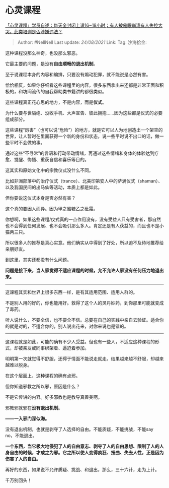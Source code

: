 # 心灵课程
[「心灵课程」学员自述：每天全封闭上课16~18小时；有人被催眠崩溃有人失控大哭。此类培训是否涉嫌违法？](https://www.zhihu.com/question/480877334/answer/2080331689)

> Author: #NellNell
> Last update: *24/08/2021*
> Link:
> Tag:
> 沙海拾金:

这种课程没那么神奇，也没那么邪恶。

它最主要的问题，是没有**自由顺畅的退出机制**。

至于说课程本身的内容和编排，只要没有煽动犯罪，就不能说是必然有害。

恰恰相反，如果你仔细看这些课程里的内容，很多东西拿出来还都是非常正面和积极的，和坊间流传的自我帮助类书籍讲的都很类似。

这些课程真正花心思的地方，不是内容，而是**仪式**。

为什么要与世隔绝、没收手机、大声宣告、彼此拥抱……因为这些都是仪式的必要组成部分。

这些课程“厉害”（也可以说“危险”）的地方，就是它可以人为地创造出一个架空的世界，让人暂时在里面获得一个新的身份和状态，说一些平时说不出口的话，做一些平时不会做的事。

通过这些“不寻常”的言语和行动带动情绪，再通过这些情绪和身体的体验达到疗愈、觉醒、悔悟、重获自信和喜乐等目的。

这其实和原始文化中的宗教仪式没什么不同。

比如非洲部落中的治疗仪式（trance）、北美印第安人中的萨满仪式（shaman）、以及我国民间的出马仙等活动，本质上都是如此。

但你要说这仪式本身是否必然有害？

这个真的要因人而异。因为甲之蜜糖乙之砒霜。

你想啊，如果这些课程/仪式真的一点作用没有，没有受益人只有受害者，那自然也不会得到任何发展、也不会吸引那么多人。肯定还是有人获益的，而且也不是小猫两三只。

所以很多人的推荐是真心实意。他们确实从中得到了好处，所以迫不及待地推荐给亲朋好友。

到这里，其实还都没有什么问题。

**问题是接下来，当人家觉得不适应课程的时候，允不允许人家没有任何压力地退出来。**

---

这课程其实和世界上很多东西一样，是有其适用范围、适用人群的。

不是别人用的好的，你也能用好。救得了这个人的灵丹妙药，到你那里可能就变成了毒药。

听人说什么，不要全信，也不要全不信。总要在自己的实践中亲自去验证。适合你的就是对的，不适合你的，别人说出花来，对你来说也是错的。

---

这课程就是如此，可能的确有不少人受益。但也有一些人，不适应这种课程的形式，却被亲友或同事绑架着、逼迫着参加。

明明第一次就觉得不舒服，还碍于情面不能说走就走。结果越来越不舒服，却越来越难以脱身。

在这个层面上，这种课程的确有点邪。

但你知道邪教之所以邪，原因是什么？

不是它传讲的内容。好多邪教也是教导真善美啊。

邪教邪就邪在**没有退出机制**。

**——一入邪门深似海。**

没有退出机制，也就是剥夺了人选择的自由。不能质疑，不能挑战，不能say no，不能退出。

**一个东西，当它极大地侵犯了人的自由意志、剥夺了人的自由思想、限制了人的人身自由的时候，才成之为邪。它之所以使人变得疯狂、扭曲、失去人性，正是因为伤害了人的自由。**

再好的东西，如果说不允许质疑、挑战、和退出，那么，三十六计，走为上计。

千万别回头！
